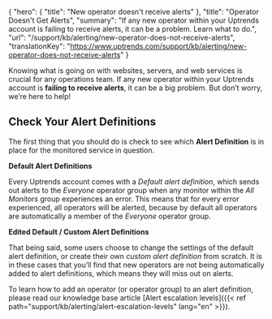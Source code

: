{
  "hero": {
    "title": "New operator doesn't receive alerts"
  },
  "title": "Operator Doesn't Get Alerts",
  "summary": "If any new operator within your Uptrends account is failing to receive alerts, it can be a problem. Learn what to do.",
  "url": "/support/kb/alerting/new-operator-does-not-receive-alerts",
  "translationKey": "https://www.uptrends.com/support/kb/alerting/new-operator-does-not-receive-alerts"
}

Knowing what is going on with websites, servers, and web services is crucial for any operations team. If any new operator within your Uptrends account is **failing to receive alerts**, it can be a big problem. But don’t worry, we’re here to help!

## Check Your Alert Definitions

The first thing that you should do is check to see which **Alert Definition** is in place for the monitored service in question.

**Default Alert Definitions**

Every Uptrends account comes with a *Default alert definition*, which sends out alerts to the *Everyone* operator group when any monitor within the *All Monitors* group experiences an error. This means that for every error experienced, all operators will be alerted, because by default all operators are automatically a member of the *Everyone* operator group.

**Edited Default / Custom Alert Definitions**

That being said, some users choose to change the settings of the default alert definition, or create their own *custom alert definition* from scratch. It is in these cases that you’ll find that new operators are not being automatically added to alert definitions, which means they will miss out on alerts.

To learn how to add an operator (or operator group) to an alert definition, please read our knowledge base article [Alert escalation levels]({{< ref path="support/kb/alerting/alert-escalation-levels" lang="en" >}}).
